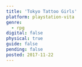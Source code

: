 ```yaml
---
title: 'Tokyo Tattoo Girls'
platform: playstation-vita
genre:
  - rpg
digital: false
physical: true
guide: false
pending: false
posted: 2017-11-22
---
```

